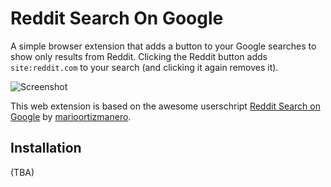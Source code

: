 # Reddit Search On Google
A simple browser extension that adds a button to your Google searches to show only results from Reddit.
Clicking the Reddit button adds `site:reddit.com` to your search (and clicking it again removes it).

![Screenshot](https://user-images.githubusercontent.com/2788192/164916535-0cb3eae2-1766-4363-9393-d465c121adfb.png)

This web extension is based on the awesome userschript [Reddit Search on Google](https://github.com/marioortizmanero/reddit-search-on-google) by [marioortizmanero](https://github.com/marioortizmanero).

## Installation

(TBA)